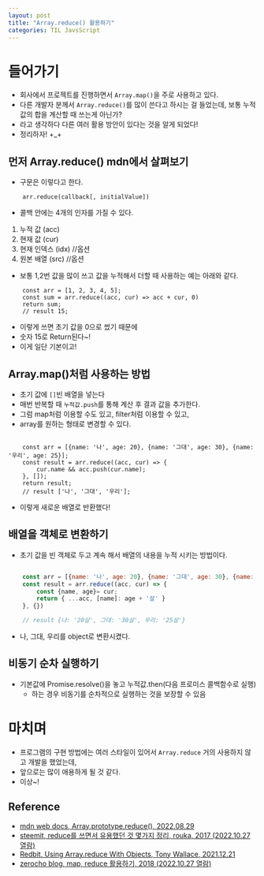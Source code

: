 ```yaml
---
layout: post
title: "Array.reduce() 활용하기"
categories: TIL JavsScript
---
```


# 들어가기

- 회사에서 프로젝트를 진행하면서 `Array.map()`을 주로 사용하고 있다.
- 다른 개발자 분께서 `Array.reduce()`를 많이 쓴다고 하시는 걸 들었는데, 보통 누적 값의 합을 계산할 때 쓰는게 아닌가?
- 라고 생각하다 다른 여러 활용 방안이 있다는 것을 알게 되었다!
- 정리하자! +_+

## 먼저 Array.reduce() mdn에서 살펴보기

- 구문은 이렇다고 한다.

```
    arr.reduce(callback[, initialValue])
```

- 콜백 안에는 4개의 인자를 가질 수 있다.
1. 누적 값 (acc)
2. 현재 값 (cur)
3. 현재 인덱스 (idx) //옵션
4. 원본 배열 (src) //옵션

- 보통 1,2번 값을 많이 쓰고 값을 누적해서 더할 때 사용하는 예는 아래와 같다.

```
    const arr = [1, 2, 3, 4, 5];
    const sum = arr.reduce((acc, cur) => acc + cur, 0)
    return sum;
    // result 15;
```

- 이렇게 쓰면 초기 값을 0으로 썼기 때문에
- 숫자 15로 Return된다~!
- 이게 일단 기본이고!

## Array.map()처럼 사용하는 방법

- 초기 값에 `[]`빈 배열을 넣는다
- 매번 반복할 때 `누적값.push`를 통해 계산 후 결과 값을 추가한다.
- 그럼 map처럼 이용할 수도 있고, filter처럼 이용할 수 있고,
- array를 원하는 형태로 변경할 수 있다.

```

    const arr = [{name: '나', age: 20}, {name: '그대', age: 30}, {name: '우리', age: 25}];
    const result = arr.reduce((acc, cur) => {
        cur.name && acc.push(cur.name);
    }, []);
    return result;
    // result ['나', '그대', '우리'];

```

- 이렇게 새로운 배열로 반환했다!


## 배열을 객체로 변환하기

- 초기 값을 빈 객체로 두고 계속 해서 배열의 내용을 누적 시키는 방법이다.
```JavaScript ** //여기부터

    const arr = [{name: '나', age: 20}, {name: '그대', age: 30}, {name: '우리', age: 25}];
    const result = arr.reduce((acc, cur) => {
        const {name, age}= cur;
        return { ...acc, [name]: age + '살' }
    }, {})

    // result {나: '20살', 그대: '30살', 우리: '25살'}
```

- 나, 그대, 우리를 object로 변환시켰다.

## 비동기 순차 실행하기
- 기본값에 Promise.resolve()을 놓고 누적값.then(다음 프로미스 콜백함수로 실행)
    - 하는 경우 비동기를 순차적으로 실행하는 것을 보장할 수 있음

# 마치며

- 프로그램의 구현 방법에는 여러 스타일이 있어서 `Array.reduce` 거의 사용하지 않고 개발을 했었는데,
- 앞으로는 많이 애용하게 될 것 같다.
- 이상~!

## Reference
- [mdn web docs, Array.prototype.reduce(), 2022.08.29](https://developer.mozilla.org/ko/docs/Web/JavaScript/Reference/Global_Objects/Array/Reduce)
- [steemit, reduce를 쓰면서 유용했던 것 몇가지 정리, rouka, 2017 (2022.10.27 열람)](https://steemit.com/javascript/@rouka/reduce)
- [Redbit, Using Array.reduce With Objects, Tony Wallace, 2021.12.21](https://www.redbitdev.com/post/using-array-reduce-with-objects)
- [zerocho blog, map, reduce 활용하기, 2018 (2022.10.27 열람)](https://www.zerocho.com/category/JavaScript/post/5acafb05f24445001b8d796d)